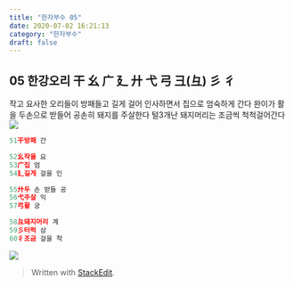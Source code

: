 ```yaml
---
title: "한자부수 05"
date: 2020-07-02 16:21:13
category: "한자부수"
draft: false
---
```

## 05 한강오리 干 幺 广 廴 廾 弋 弓 彐(彑) 彡 彳
작고 요사한 오리들이  방패들고 길게 걸어 인사하면서  집으로 엄숙하게 간다
완이가  활을 두손으로 받들어  공손히  돼지를 주살한다
털3개난 돼지머리는 조금씩 척척걸어간다
![](https://i.ibb.co/7gk0RDQ/image.png)
```js
51干방패 간

52幺작을 요
53广집 엄
54廴길게 걸을 인

55廾두 손 받들 공
56弋주살 익
57弓활 궁

58彑돼지머리 계
59彡터럭 삼
60彳조금 걸을 척
```

![](https://i.ibb.co/410CyRQ/2020-07-03-2-39-13.png )

> Written with [StackEdit](https://stackedit.io/).
<!--stackedit_data:
eyJoaXN0b3J5IjpbNTg0MTgwMDgzLC0xNDcwNjI4MjEwLDE4ND
YwMDQzMDFdfQ==
-->